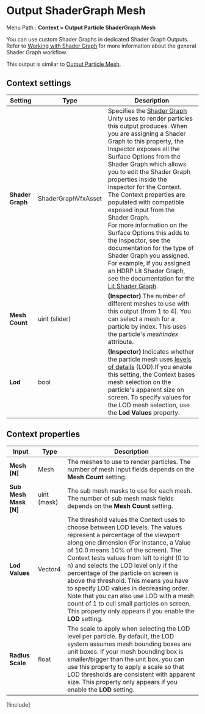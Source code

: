 # Output ShaderGraph Mesh

Menu Path : **Context > Output Particle ShaderGraph Mesh**

You can use custom Shader Graphs in dedicated Shader Graph Outputs. Refer to [Working with Shader Graph](sg-working-with.md) for more information about the general Shader Graph workflow.

This output is similar to [Output Particle Mesh](Context-OutputParticleMesh.md).

## Context settings

| Setting | Type | Description |
| ------- | ---- | ----------- |
| **Shader Graph** | ShaderGraphVfxAsset | Specifies the [Shader Graph](https://docs.unity3d.com/Packages/com.unity.shadergraph@latest) Unity uses to render particles this output produces. When you are assigning a Shader Graph to this property, the Inspector exposes all the Surface Options from the Shader Graph which allows you to edit the Shader Graph properties inside the Inspector for the Context.<br />The Context properties are populated with compatible exposed input from the Shader Graph.<br />For more information on the Surface Options this adds to the Inspector, see the documentation for the type of Shader Graph you assigned. For example, if you assigned an HDRP Lit Shader Graph, see the documentation for the [Lit Shader Graph](https://docs.unity3d.com/Packages/com.unity.render-pipelines.high-definition@latest?subfolder=/manual/master-stack-lit.html). |
| **Mesh Count**   | uint (slider)       | **(Inspector)** The number of different meshes to use with this output (from 1 to 4). You can select a mesh for a particle by index. This uses the particle's *meshIndex* attribute. |
| **Lod**          | bool                | **(Inspector)** Indicates whether the particle mesh uses [levels of details](https://docs.unity3d.com/Manual/LevelOfDetail.html) (LOD).If you enable this setting, the Context bases mesh selection on the particle's apparent size on screen. To specify values for the LOD mesh selection, use the **Lod Values** property. |

## Context properties

| **Input**             | **Type**    | **Description**                                              |
| --------------------- | ----------- | ------------------------------------------------------------ |
| **Mesh [N]**          | Mesh        | The meshes to use to render particles. The number of mesh input fields depends on the **Mesh Count** setting. |
| **Sub Mesh Mask [N]** | uint (mask) | The sub mesh masks to use for each mesh. The number of sub mesh mask fields depends on the **Mesh Count** setting. |
| **Lod Values**        | Vector4     | The threshold values the Context uses to choose between LOD levels. The values represent a percentage of the viewport along one dimension (For instance, a Value of 10.0 means 10% of the screen). The Context tests values from left to right (0 to n) and selects the LOD level only if the percentage of the particle on screen is above the threshold. This means you have to specify LOD values in decreasing order. Note that you can also use LOD with a mesh count of 1 to cull small particles on screen. This property only appears if you enable the **LOD** setting. |
| **Radius Scale**      | float       | The scale to apply when selecting the LOD level per particle. By default, the LOD system assumes mesh bounding boxes are unit boxes. If your mesh bounding box is smaller/bigger than the unit box, you can use this property to apply a scale so that LOD thresholds are consistent with apparent size. This property only appears if you enable the **LOD** setting. |

[!include[](Snippets/Context-OutputShaderGraph-InlineNotes.md)]


